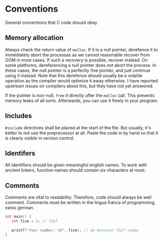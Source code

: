 # Conventions

General conventions that C code should obey.

## Memory allocation

Always check the return value of `malloc`. If it is a null pointer, derefence it to immediately abort the processas as we cannot reasonable recover from OOM in most cases. If such a recovery is possible, recover instead. On some platforms, dereferencing a null pointer does _not_ abort the process. In these cases, the null pointer is a perfectly fine pointer, and just continue using it instead. Note that this derefence should usually be a volatile operation as the compiler would optimize it away otherwise. I have reported upstream issues on compilers about this, but they have not yet answered.

If the pointer is non-null, `free` it directly after the `malloc` call. This prevents memory leaks of all sorts. Afterwards,
you can use it freely in your program.

## Includes

`#include` directives shall be placed at the start of the file. But usually, it's better to not use the preprocessor at all. Paste the code in by hand so that it is clearly visible in version control.

## Identifers

All identifiers should be given meaningful english names. To work with ancient linkers, function names should contain six characters at most.

## Comments

Comments are vital to readability. Therefore, code should always be well comment. Comments must be written in the lingua franca of programming, swiss german.

```c
int main() {
   int five = 5; // füüf
   
   printf("Your number: %d", five); // äm benutzer füüf usgee
}
```
